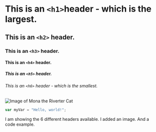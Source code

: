 # This is an `<h1>`header - which is the largest.
## This is an `<h2>` header.
### This is an `<h3>` header.
#### This is an `<h4>` header.
##### This is an `<h5>` header.
###### This is an `<h6>` header - which is the smallest.

![Image of Mona the Riverter Cat](https://octodex.github.com/images/mona-the-rivetertocat.png)

``` javascript
var myVar = "Hello, world!";
```

I am showing the 6 different headers available.
I added an image.
And a code example.
